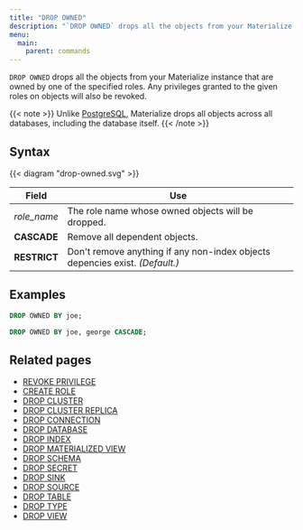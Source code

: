 ```yaml
---
title: "DROP OWNED"
description: "`DROP OWNED` drops all the objects from your Materialize instance that are owned by one of the specified roles. Any privileges granted to the given roles on objects will also be revoked."
menu:
  main:
    parent: commands
---
```


`DROP OWNED` drops all the objects from your Materialize instance that are owned by one of the specified roles. Any privileges granted to the given roles on objects will also be revoked.

{{< note >}}
Unlike [PostgreSQL](https://www.postgresql.org/docs/current/sql-drop-owned.html), Materialize drops
all objects across all databases, including the database itself.
{{< /note >}}

## Syntax

{{< diagram "drop-owned.svg" >}}

Field | Use
------|-----
_role_name_   | The role name whose owned objects will be dropped.
**CASCADE** | Remove all dependent objects.
**RESTRICT**  | Don't remove anything if any non-index objects depencies exist. _(Default.)_

## Examples

```sql
DROP OWNED BY joe;
```

```sql
DROP OWNED BY joe, george CASCADE;
```

## Related pages

- [REVOKE PRIVILEGE](../revoke-privilege)
- [CREATE ROLE](../create-role)
- [DROP CLUSTER](../drop-cluster)
- [DROP CLUSTER REPLICA](../drop-cluster-replica)
- [DROP CONNECTION](../drop-connection)
- [DROP DATABASE](../drop-database)
- [DROP INDEX](../drop-index)
- [DROP MATERIALIZED VIEW](../drop-materialized-view)
- [DROP SCHEMA](../drop-schema)
- [DROP SECRET](../drop-secret)
- [DROP SINK](../drop-sink)
- [DROP SOURCE](../drop-source)
- [DROP TABLE](../drop-table)
- [DROP TYPE](../drop-type)
- [DROP VIEW](../drop-view)
